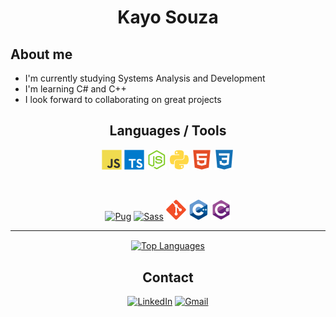 <div align="center">

# Kayo Souza

</div>

## About me

- I'm currently studying Systems Analysis and Development
- I'm learning C# and C++
- I look forward to collaborating on great projects

<div align="center">

<h2 style="word-wrap: no-break">Languages / Tools</h2>

<a href="https://developer.mozilla.org/en-US/docs/Web/JavaScript"><img height="32" width="32" alt="JavaScript" title="JavaScript" src="https://raw.githubusercontent.com/devicons/devicon/master/icons/javascript/javascript-original.svg"></a>
<a href="https://www.typescriptlang.org/"><img height="32" width="32" alt="TypeScript" title="TypeScript" src="https://raw.githubusercontent.com/devicons/devicon/master/icons/typescript/typescript-original.svg"></a>
<a href="https://nodejs.org/en/"><img height="32" width="32" alt="Node.js" title="Node.js" src="https://raw.githubusercontent.com/devicons/devicon/master/icons/nodejs/nodejs-plain.svg"></a>
<a href="https://www.python.org"><img height="32" width="32" alt="Python" title="Python" src="https://raw.githubusercontent.com/devicons/devicon/master/icons/python/python-plain.svg"></a>
<a href="https://developer.mozilla.org/en-US/docs/Web/HTML"><img height="32" width="32" alt="HTML" title="HTML" src="https://raw.githubusercontent.com/devicons/devicon/master/icons/html5/html5-plain.svg"></a></a>
<a href="https://developer.mozilla.org/en-US/docs/Web/CSS"><img height="32" width="32" alt="CSS" title="CSS" src="https://raw.githubusercontent.com/devicons/devicon/master/icons/css3/css3-plain.svg"></a>

<br>

<a href="https://pugjs.org"><img height="32" width="32" alt="Pug" title="Pug" src="https://skillicons.dev/icons?i=pug"></a>
<a href="https://sass-lang.com"><img height="32" width="32" alt="Sass" title="Sass" src="https://skillicons.dev/icons?i=sass"></a>
<a href="https://git-scm.com"><img height="32" width="32" alt="Git" title="Git" src="https://raw.githubusercontent.com/devicons/devicon/master/icons/git/git-plain.svg"></a>
<a href="https://cplusplus.com"><img height="32" width="32" alt="C++" title="C++" src="https://raw.githubusercontent.com/devicons/devicon/master/icons/cplusplus/cplusplus-original.svg"></a>
<a href="https://learn.microsoft.com/en-us/dotnet/csharp"><img height="32" width="32" alt="C#" title="C#" src="https://raw.githubusercontent.com/devicons/devicon/master/icons/csharp/csharp-original.svg"></a>

</div>
<hr>
<div align="center">

<a href="https://github.com/anuraghazra/github-readme-stats"><img align="center" alt="Top Languages" src="https://github-readme-stats.vercel.app/api/top-langs/?username=Alphka&layout=compact&card_width=445&langs_count=10&theme=onedark&&border_radius=5&hide=procfile&exclude_repo=Brainly-Enhancer"></a>

</div>
<div align="center">

## Contact

<a href="https://www.linkedin.com/in/kayosouza"><img alt="LinkedIn" src="https://img.shields.io/badge/LinkedIn-0077B5?style=for-the-badge&logo=linkedin&logoColor=white"></a>
<a href="mailto:kayo.felipe.souza2014@gmail.com"><img alt="Gmail" src="https://img.shields.io/badge/Gmail-333?style=for-the-badge&logo=gmail&logoColor=white"></a>

</div>
